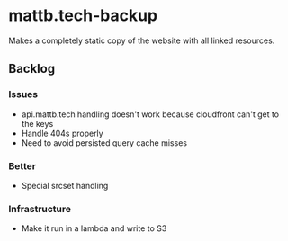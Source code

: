 # mattb.tech-backup

Makes a completely static copy of the website with all linked resources.

## Backlog

### Issues

- api.mattb.tech handling doesn't work because cloudfront can't get to the keys
- Handle 404s properly
- Need to avoid persisted query cache misses

### Better

- Special srcset handling

### Infrastructure

- Make it run in a lambda and write to S3
